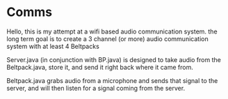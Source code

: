 # Comms

Hello, this is my attempt at a wifi based audio communication system.
the long term goal is to create a 3 channel (or more) audio communication system with at least 4 Beltpacks

Server.java (in conjunction with BP.java) is designed to take audio from the Beltpack.java, store it, and send it right back where it came from.

Beltpack.java grabs audio from a microphone and sends that signal to the server, and will then listen for a signal coming from the server.
